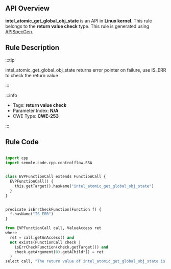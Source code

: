---
---


## API Overview
**intel_atomic_get_global_obj_state** is an API in **Linux kernel**. This rule belongs to the **return value check** type. This rule is generated using [APISpecGen](../../tools/APISpecGen).
## Rule Description

:::tip

intel_atomic_get_global_obj_state returns error pointer on failure, use IS_ERR to check the return value

:::

:::info

- Tags: **return value check**
- Parameter Index: **N/A**
- CWE Type: **CWE-253**

:::

## Rule Code
```python

import cpp
import semmle.code.cpp.controlflow.SSA


class EVPFunctionCall extends FunctionCall {
  EVPFunctionCall() {
    this.getTarget().hasName("intel_atomic_get_global_obj_state")
  }
}


predicate isErrCheckFunction(Function f) {
  f.hasName("IS_ERR") 
}

from EVPFunctionCall call, ValueAccess ret
where
  ret = call.getAnAccess() and
  not exists(FunctionCall check |
    isErrCheckFunction(check.getTarget()) and
    check.getArgument(0).getAChild*() = ret
  )
select call, "The return value of intel_atomic_get_global_obj_state is not checked with IS_ERR."
    
```